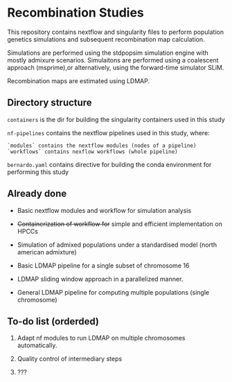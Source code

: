 # Recombination Studies


This repository contains nextflow and singularity files to perform population genetics simulations and subsequent recombination map calculation.

Simulations are performed using the stdpopsim simulation engine with mostly admixure scenarios. Simulaitons are performed using a coalescent approach (msprime),or alternatively, using the forward-time simulator SLiM.

Recombination maps are estimated using LDMAP.



## Directory structure

`containers` is the dir for building the singularity containers used in this study

`nf-pipelines` contains the nextflow pipelines used in this study, where:

	`modules` contains the nextflow modules (nodes of a pipeline)
	`workflows` contains nexflow workflows (whole pipeline)

`bernardo.yaml` contains directive for building the conda environment for performing this study


## Already done

* Basic nextflow modules and workflow for simulation analysis

* ~~Containerization of workflow for~~ simple and efficient implementation on HPCCs

* Simulation of admixed populations under a standardised model (north american admixture)

* Basic LDMAP pipeline for a single subset of chromosome 16

* LDMAP sliding window approach in a parallelized manner.

* General LDMAP pipeline for computing multiple populations (single chromosome)

## To-do list (orderded)


1. Adapt nf modules to run LDMAP on multiple chromosomes automatically.

2. Quality control of intermediary steps

3. ???


 

